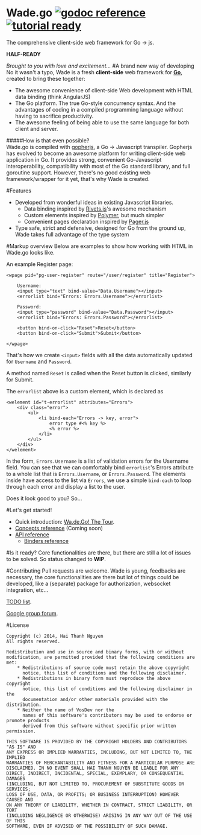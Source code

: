 Wade.go [![godoc reference](http://b.repl.ca/v1/godoc-reference-brightgreen.png)](http://godoc.org/github.com/phaikawl/wade) [![tutorial ready](http://b.repl.ca/v1/tutorial-ready-brightgreen.png)](http://phaikawl.gitbooks.io/wa-de-go-the-tour/)
====
The comprehensive client-side web framework for Go -> js.

**HALF-READY**

*Brought to you with love and excitement...*
#A brand new way of developing
No it wasn't a typo, Wade is a fresh **client-side** web framework for [**Go**](http://golang.org), created to bring these together:
* The awesome convenience of client-side Web development with HTML data binding (think AngularJS)
* The Go platform. The true Go-style concurrency syntax. And the advantages of coding in a compiled programming language without having to sacrifice productivity.
* The awesome feeling of being able to use the same language for both client and server.

#####How is that even possible?  
Wade.go is compiled with [gopherjs](https://github.com/gopherjs/gopherjs), a Go -> Javascript transpiler. Gopherjs has evolved to become an awesome platform for writing client-side web application in Go. It provides strong, convenient Go-Javascript interoperability, compatibility with most of the Go standard library, and full goroutine support. However, there's no good existing web framework/wrapper for it yet, that's why Wade is created.

#Features
* Developed from wonderful ideas in existing Javascript libraries.
    * Data binding inspired by [Rivets.js](http://rivetsjs.com)'s awesome mechanism
    * Custom elements inspired by [Polymer](http://polymer-project.org), but much simpler
    * Convenient pages declaration inspired by [Pager.js](http://pagerjs.com)  
* Type safe, strict and defensive, designed for Go from the ground up, Wade takes full advantage of the type system

#Markup overview
Below are examples to show how working with HTML in Wade.go looks like.

An example Register page:

    <wpage pid="pg-user-register" route="/user/register" title="Register">
    
		Username:
		<input type="text" bind-value="Data.Username"></input>
		<errorlist bind="Errors: Errors.Username"></errorlist>
		
		Password:
		<input type="password" bind-value="Data.Password"></input>
		<errorlist bind="Errors: Errors.Password"></errorlist>
		
		<button bind-on-click="Reset">Reset</button>
		<button bind-on-click="Submit">Submit</button>
		
	</wpage>

That's how we create `<input>` fields with all the data automatically updated for `Username` and `Password`.

A method named `Reset` is called when the Reset button is clicked, similarly for Submit.

The `errorlist` above is a custom element, which is declared as

    <welement id="t-errorlist" attributes="Errors">
        <div class="error">
    		<ul>
    			<li bind-each="Errors -> key, error">
    				error type #<% key %>
    				<% error %>
    			</li>
    		</ul>
    	</div>
    </welement>

In the form, `Errors.Username` is a list of validation errors for the Username field. You can see that we can comfortably bind `errorlist`'s Errors attribute to a whole list that is `Errors.Username`, or `Errors.Password`. The elements inside have access to the list via `Errors`, we use a simple `bind-each` to loop through each error and display a list to the user.

Does it look good to you? So...

#Let's get started!
* Quick introduction: [Wa.de.Go! The Tour](http://phaikawl.gitbooks.io/wa-de-go-the-tour/).
* [Concepts reference]() (Coming soon)
* [API reference](http://godoc.org/github.com/phaikawl/wade)
    * [Binders reference ](http://godoc.org/github.com/phaikawl/wade/bind)

#Is it ready?
Core functionalities are there, but there are still a lot of issues to be solved. So status changed to **WIP**.

#Contributing
Pull requests are welcome. Wade is young, feedbacks are necessary, the core functionalities are there but lot of things could be developed, like a (separate) package for authorization, websocket integration, etc...

[TODO list](https://github.com/phaikawl/wade/issues/4).

[Google group forum](https://groups.google.com/forum/#!forum/wadego).

#License

    Copyright (c) 2014, Hai Thanh Nguyen
    All rights reserved.

    Redistribution and use in source and binary forms, with or without
    modification, are permitted provided that the following conditions are met:
        * Redistributions of source code must retain the above copyright
          notice, this list of conditions and the following disclaimer.
        * Redistributions in binary form must reproduce the above copyright
          notice, this list of conditions and the following disclaimer in the
          documentation and/or other materials provided with the distribution.
        * Neither the name of VosDev nor the
          names of this software's contributors may be used to endorse or promote products
          derived from this software without specific prior written permission.

    THIS SOFTWARE IS PROVIDED BY THE COPYRIGHT HOLDERS AND CONTRIBUTORS "AS IS" AND
    ANY EXPRESS OR IMPLIED WARRANTIES, INCLUDING, BUT NOT LIMITED TO, THE IMPLIED
    WARRANTIES OF MERCHANTABILITY AND FITNESS FOR A PARTICULAR PURPOSE ARE
    DISCLAIMED. IN NO EVENT SHALL HAI THANH NGUYEN BE LIABLE FOR ANY
    DIRECT, INDIRECT, INCIDENTAL, SPECIAL, EXEMPLARY, OR CONSEQUENTIAL DAMAGES
    (INCLUDING, BUT NOT LIMITED TO, PROCUREMENT OF SUBSTITUTE GOODS OR SERVICES;
    LOSS OF USE, DATA, OR PROFITS; OR BUSINESS INTERRUPTION) HOWEVER CAUSED AND
    ON ANY THEORY OF LIABILITY, WHETHER IN CONTRACT, STRICT LIABILITY, OR TORT
    (INCLUDING NEGLIGENCE OR OTHERWISE) ARISING IN ANY WAY OUT OF THE USE OF THIS
    SOFTWARE, EVEN IF ADVISED OF THE POSSIBILITY OF SUCH DAMAGE.
